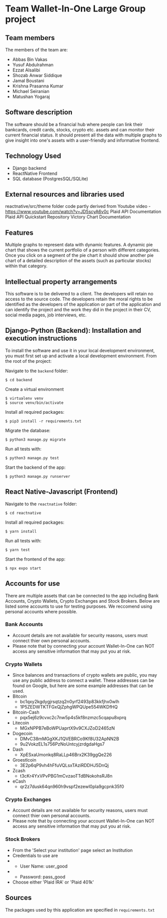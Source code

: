 # Team Wallet-In-One Large Group project

## Team members
The members of the team are:
- Abbas Bin Vakas
- Yusuf Abdulrahman
- Ezzat Alsalibi
- Shozab Anwar Siddique
- Jamal Boustani
- Krishna Prasanna Kumar
- Michael Seiranian
- Matushan Yogaraj

## Software description
The software should be a financial hub where people can link their bankcards, credit cards, stocks, crypto etc. assets and can monitor their current financial status. It should present all the data with multiple graphs to give insight into one's assets with a user-friendly and informative frontend.

## Technology Used
- Django backend
- ReactNative Frontend
- SQL database (PostgresSQL/SQLite)

## External resources and libraries used
reactnative/src/theme folder code partly derived from Youtube video - https://www.youtube.com/watch?v=JD5scyA6v0c
Plaid API Documentation
Plaid API Quickstart Repository
Victory Chart Documentation

## Features
Multiple graphs to represent data with dynamic features.
A dynamic pie chart that shows the current portfolio of a person with different categories. Once you click on a segment of the pie chart it should show another pie chart of a detailed description of the assets (such as particular stocks) within that category.

## Intellectual property arrangements
This software is to be delivered to a client. The developers will retain no access to the source code. The developers retain the moral rights to be identified as the developers of the application or part of the application and can identify the project and the work they did in the project in their CV, social media pages, job interviews, etc.

## Django-Python (Backend): Installation and execution instructions
To install the software and use it in your local development environment, you must first set up and activate a local development environment.  From the root of the project:

Navigate to the `backend` folder:

```
$ cd backend
```

Create a virtual environment

```
$ virtualenv venv
$ source venv/bin/activate
```

Install all required packages:

```
$ pip3 install -r requirements.txt
```

Migrate the database:

```
$ python3 manage.py migrate
```

Run all tests with:

```
$ python3 manage.py test
```

Start the backend of the app:

```
$ python3 manage.py runserver
```

## React Native-Javascript (Frontend)

Navigate to the `reactnative` folder:

```
$ cd reactnative
```

Install all required packages:

```
$ yarn install
```


Run all tests with:

```
$ yarn test
```

Start the frontend of the app:

```
$ npx expo start
```

## Accounts for use
There are multiple assets that can be connected to the app including Bank Accounts, Crypto Wallets, Crypto Exchanges and Stock Brokers. Below are listed some accounts to use for testing purposes. We reccomend using personal accounts where possible.
### Bank Accounts
- Account details are not available for security reasons, users must connect thier own personal accounts.
- Please note that by connecting your account Wallet-In-One can NOT access any sensitive information that may put you at risk.
### Crypto Wallets
- Since balances and transactions of crypto wallets are public, you may use any public address to connect a wallet. These addresses can be found on Google, but here are some example addresses that can be used.
- Bitcoin
  - bc1qxy2kgdygjrsqtzq2n0yrf2493p83kkfjhx0wlh
  - 1P5ZEDWTKTFGxQjZphgWPQUpe554WKDfHQ
- Bitcoin-Cash
  - pqx5ej6z9cvxc2c7nw5p4s5kf8nzmzc5cqapu8xprq
- Litecoin
  - MGxNPPB7eBoWPUaprtX9v9CXJZoD2465zN
- Dogecoin
  - DMvC38mMGgXKJ1QVEBRCo9Kf8U32ApNN2B
  - 9u2VokzEL1s756PzNoUntcyjzrdgdaHgs7
- Dash
  - XpESxaUmonkq8RaLLp46Brx2K39ggQe226
- Groestlcoin
    - 3E2p6qP9vh4hFfuVQLsxTAziRDDHJ5DnQj
- Zcash
  - t3cKr4YxVPvPBG1mCvzaoTTdBNokohsRJ8n
- eCash
  - qr2z7dusk64qn960h9vspf2ezewl0pla9gcpnk35f0
### Crypto Exchanges
- Account details are not available for security reasons, users must connect thier own personal accounts.
- Please note that by connecting your account Wallet-In-One can NOT access any sensitive information that may put you at risk.
### Stock Brokers
- From the 'Select your institution' page select an Institution
- Credentials to use are
- - User Name: user_good
- - Password: pass_good
- Choose either 'Plaid IRA' or 'Plaid 401k'

## Sources
The packages used by this application are specified in `requirements.txt`
